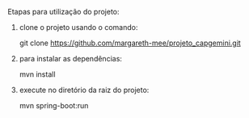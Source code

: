 Etapas para utilização do projeto:

1) clone o projeto usando o comando:

   git clone https://github.com/margareth-mee/projeto_capgemini.git

2) para instalar as dependências:

   mvn install

3) execute no diretório da raiz do projeto:

   mvn spring-boot:run

